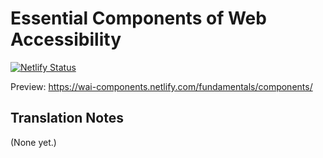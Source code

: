 # Essential Components of Web Accessibility

[![Netlify Status](https://api.netlify.com/api/v1/badges/6192fe57-df90-47d3-92b9-55578c777fce/deploy-status)](https://app.netlify.com/sites/wai-components/deploys)

Preview: https://wai-components.netlify.com/fundamentals/components/

## Translation Notes

(None yet.)
